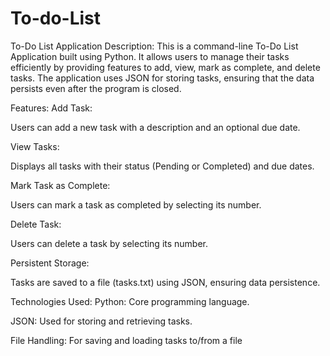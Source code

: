 # To-do-List
To-Do List Application
Description:
This is a command-line To-Do List Application built using Python. It allows users to manage their tasks efficiently by providing features to add, view, mark as complete, and delete tasks. The application uses JSON for storing tasks, ensuring that the data persists even after the program is closed.

Features:
Add Task:

Users can add a new task with a description and an optional due date.

View Tasks:

Displays all tasks with their status (Pending or Completed) and due dates.

Mark Task as Complete:

Users can mark a task as completed by selecting its number.

Delete Task:

Users can delete a task by selecting its number.

Persistent Storage:

Tasks are saved to a file (tasks.txt) using JSON, ensuring data persistence.

Technologies Used:
Python: Core programming language.

JSON: Used for storing and retrieving tasks.

File Handling: For saving and loading tasks to/from a file
